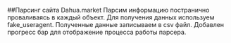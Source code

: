 ##Парсинг сайта Dahua.market
Парсим информацию постранично проваливаясь в каждый объект. Для получения данных
используем  fake_useragent. Полученные данные записываем в csv файл. Добавлен
прогресс бар для отображение процесса работы парсера.
